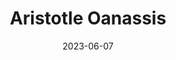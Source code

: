 ---
title: "Aristotle Oanassis"
cc-type: person
date: 2023-06-07
hashtag: aristotle-oanassis
tags:
  - human being
---